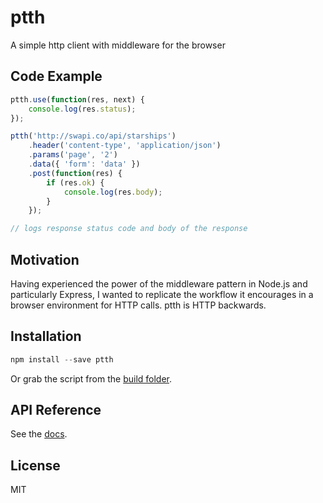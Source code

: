 # ptth

A simple http client with middleware for the browser

## Code Example

```javascript
ptth.use(function(res, next) {
	console.log(res.status);
});

ptth('http://swapi.co/api/starships')
	.header('content-type', 'application/json')
	.params('page', '2')
	.data({ 'form': 'data' })
	.post(function(res) {
		if (res.ok) {
			console.log(res.body);
		}
	});

// logs response status code and body of the response
``` 

## Motivation

Having experienced the power of the middleware pattern in Node.js and particularly Express, I wanted to replicate the workflow it encourages in a browser environment for HTTP calls. ptth is HTTP backwards.

## Installation
 
```javascript
npm install --save ptth
```

Or grab the script from the [build folder](build/).

## API Reference

See the [docs](docs/docs.md).

## License

MIT